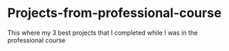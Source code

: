 # Projects-from-professional-course
This where my 3 best projects that I completed while I was in the professional course
